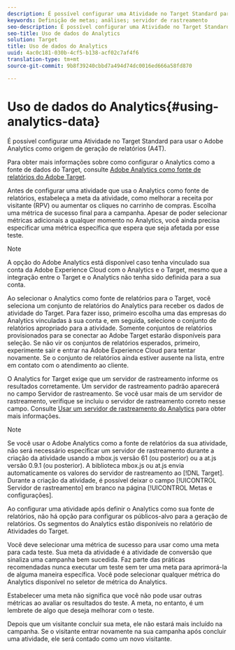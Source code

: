 ```yaml
---
description: É possível configurar uma Atividade no Target Standard para usar o Adobe Analytics como origem de geração de relatórios (A4T).
keywords: Definição de metas; análises; servidor de rastreamento
seo-description: É possível configurar uma Atividade no Target Standard para usar o Adobe Analytics como origem de geração de relatórios (A4T).
seo-title: Uso de dados do Analytics
solution: Target
title: Uso de dados do Analytics
uuid: 4ac0c181-030b-4cf5-b138-acf02c7af4f6
translation-type: tm+mt
source-git-commit: 9b8f39240cbbd7a494d74dc0016ed666a58fd870

---
```



# Uso de dados do Analytics{#using-analytics-data}

É possível configurar uma Atividade no Target Standard para usar o Adobe Analytics como origem de geração de relatórios (A4T).

Para obter mais informações sobre como configurar o Analytics como a fonte de dados do Target, consulte [Adobe Analytics como fonte de relatórios do Adobe Target](https://marketing.adobe.com/resources/help/en_US/target/a4t/a4t.html).

Antes de configurar uma atividade que usa o Analytics como fonte de relatórios, estabeleça a meta da atividade, como melhorar a receita por visitante (RPV) ou aumentar os cliques no carrinho de compras. Escolha uma métrica de sucesso final para a campanha. Apesar de poder selecionar métricas adicionais a qualquer momento no Analytics, você ainda precisa especificar uma métrica específica que espera que seja afetada por esse teste.

>[!NOTE]
>
>A opção do Adobe Analytics está disponível caso tenha vinculado sua conta da Adobe Experience Cloud com o Analytics e o Target, mesmo que a integração entre o Target e o Analytics não tenha sido definida para a sua conta.

Ao selecionar o Analytics como fonte de relatórios para o Target, você seleciona um conjunto de relatórios do Analytics para receber os dados de atividade do Target. Para fazer isso, primeiro escolha uma das empresas do Analytics vinculadas à sua conta e, em seguida, selecione o conjunto de relatórios apropriado para a atividade. Somente conjuntos de relatórios provisionados para se conectar ao Adobe Target estarão disponíveis para seleção. Se não vir os conjuntos de relatórios esperados, primeiro, experimente sair e entrar na Adobe Experience Cloud para tentar novamente. Se o conjunto de relatórios ainda estiver ausente na lista, entre em contato com o atendimento ao cliente.

O Analytics for Target exige que um servidor de rastreamento informe os resultados corretamente. Um servidor de rastreamento padrão aparecerá no campo Servidor de rastreamento. Se você usar mais de um servidor de rastreamento, verifique se incluiu o servidor de rastreamento correto nesse campo. Consulte [Usar um servidor de rastreamento do Analytics](../../../c-integrating-target-with-mac/a4t/analytics-tracking-server.md#task_72077BA7E93C4A65A715A18F32228823) para obter mais informações.

>[!NOTE]
>
>Se você usar o Adobe Analytics como a fonte de relatórios da sua atividade, não será necessário especificar um servidor de rastreamento durante a criação da atividade usando a mbox.js versão 61 (ou posterior) ou a at.js versão 0.9.1 (ou posterior). A biblioteca mbox.js ou at.js envia automaticamente os valores do servidor de rastreamento ao [!DNL Target]. Durante a criação da atividade, é possível deixar o campo [!UICONTROL Servidor de rastreamento] em branco na página [!UICONTROL Metas e configurações].

Ao configurar uma atividade após definir o Analytics como sua fonte de relatórios, não há opção para configurar os públicos-alvo para a geração de relatórios. Os segmentos do Analytics estão disponíveis no relatório de Atividades do Target.

Você deve selecionar uma métrica de sucesso para usar como uma meta para cada teste. Sua meta da atividade é a atividade de conversão que sinaliza uma campanha bem sucedida. Faz parte das práticas recomendadas nunca executar um teste sem ter uma meta para aprimorá-la de alguma maneira específica. Você pode selecionar qualquer métrica do Analytics disponível no seletor de métrica do Analytics.

Estabelecer uma meta não significa que você não pode usar outras métricas ao avaliar os resultados do teste. A meta, no entanto, é um lembrete de algo que deseja melhorar com o teste.

Depois que um visitante concluir sua meta, ele não estará mais incluído na campanha. Se o visitante entrar novamente na sua campanha após concluir uma atividade, ele será contado como um novo visitante.
